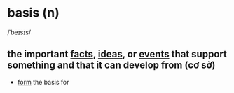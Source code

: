 # basis (n)

/ˈbeɪsɪs/

## the important [facts](../f/fact-n.md#a-thing-that-is-known-to-be-true-especially-when-it-can-be-proved), [ideas](../i/idea-n.md#a-plan-thought-or-suggestion-especially-about-what-to-do-in-a-particular-situation-ý-tưởng-kế-hoạch-đề-nghị), or [events](event) that support something and that it can develop from (cơ sở)

- [form](../f/form-v.md#form-something---to-have-an-influence-on-the-way-that-something-develops-hình-thành) the basis for